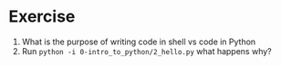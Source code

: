 # Exercise

1. What is the purpose of writing code in shell vs code in Python
2. Run `python -i 0-intro_to_python/2_hello.py` what happens why?
